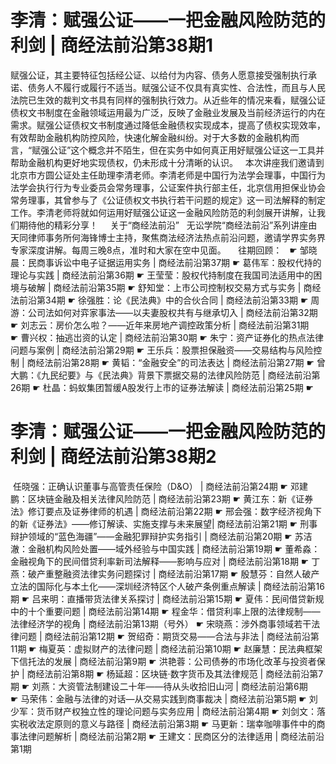 # 李清：赋强公证——一把金融风险防范的利剑 | 商经法前沿第38期1

赋强公证，其主要特征包括经公证、以给付为内容、债务人愿意接受强制执行承诺、债务人不履行或履行不适当。赋强公证不仅具有真实性、合法性，而且与人民法院已生效的裁判文书具有同样的强制执行效力。从近些年的情况来看，赋强公证债权文书制度在金融领域运用最为广泛，反映了金融业发展及当前经济运行的内在需求。赋强公证债权文书制度通过降低金融债权实现成本，提高了债权实现效率，有效帮助金融机构防控风险，快速化解金融纠纷。对于大多数的金融机构而言，“赋强公证”这个概念并不陌生，但在实务中如何真正用好赋强公证这一工具并帮助金融机构更好地实现债权，仍未形成十分清晰的认识。
 
本次讲座我们邀请到北京市方圆公证处主任助理李清老师。李清老师是中国行为法学会理事，中国行为法学会执行行为专业委员会常务理事，公证案件执行部主任，北京信用担保业协会常务理事，其曾参与了《公证债权文书执行若干问题的规定》这一司法解释的制定工作。李清老师将就如何运用好赋强公证这一金融风险防范的利剑展开讲解，让我们期待他的精彩分享！
 
 
关于“商经法前沿”
 
无讼学院“商经法前沿”系列讲座由天同律师事务所何海锋博士主持，聚焦商法经济法热点前沿问题，邀请学界实务界专家深度讲解。每周三晚8点，准时和大家在空中见面。
 
 
往期回顾：
 
☛ 邹晓晨：民商事诉讼中电子证据运用实务 | 商经法前沿第37期
☛ 葛伟军：股权代持的理论与实践 | 商经法前沿第36期
☛ 王莹莹：股权代持制度在我国司法适用中的困境与破解 | 商经法前沿第35期
☛ 舒知堂：上市公司控制权交易方式与实务 | 商经法前沿第34期
☛ 徐强胜：论《民法典》中的合伙合同 | 商经法前沿第33期
☛ 周游：公司法如何对弈家事法——以夫妻股权共有与继承切入 | 商经法前沿第32期
☛ 刘志云：房价怎么啦？——近年来房地产调控政策分析 | 商经法前沿第31期
☛ 曹兴权：抽逃岀资的认定 | 商经法前沿第30期
☛ 朱宁：资产证券化的热点法律问题与案例 | 商经法前沿第29期
☛ 王乐兵：股票担保融资——交易结构与风险控制 | 商经法前沿第28期
☛ 黄韬：“金融安全”的司法表达 | 商经法前沿第27期
☛ 曾大鹏：《九民纪要》与《民法典》背景下票据交易的法律风险防范 | 商经法前沿第26期
☛ 杜晶：蚂蚁集团暂缓A股发行上市的证券法解读 | 商经法前沿第25期
☛

# 李清：赋强公证——一把金融风险防范的利剑 | 商经法前沿第38期2

 任晓强：正确认识董事与高管责任保险（D&O） | 商经法前沿第24期
☛ 邓建鹏：区块链金融及相关法律风险防范 | 商经法前沿第23期
☛ 黄江东：新《证券法》修订要点及证券律师的机遇 | 商经法前沿第22期
☛ 邢会强：数字经济视角下的新《证券法》——修订解读、实施支撑与未来展望| 商经法前沿第21期
☛ 刑事辩护领域的“蓝色海疆”——金融犯罪辩护实务指引 | 商经法前沿第20期
☛ 苏洁澈：金融机构风险处置——域外经验与中国实践 | 商经法前沿第19期
☛ 董希淼：金融视角下的民间借贷利率新司法解释——影响与应对 | 商经法前沿第18期
☛ 丁燕：破产重整融资法律实务问题探讨 | 商经法前沿第17期
☛ 殷慧芬：自然人破产立法的国际化与本土化——深圳经济特区个人破产条例重点解读 | 商经法前沿第16期
☛ 吕来明：直播带货法律关系探讨 | 商经法前沿第15期
☛ 夏伟：民间借贷新规中的十个重要问题 | 商经法前沿第14期
☛ 程金华：借贷利率上限的法律规制——法律经济学的视角 | 商经法前沿第13期（号外）
☛ 宋晓燕：涉外商事领域若干法律问题 | 商经法前沿第12期
☛ 贺绍奇：期货交易——合法与非法 | 商经法前沿第11期
☛ 梅夏英：虚拟财产的法律问题 | 商经法前沿第10期
☛ 赵廉慧：民法典框架下信托法的发展 | 商经法前沿第9期
☛ 洪艳蓉：公司债券的市场化改革与投资者保护 | 商经法前沿第8期
☛ 杨延超：区块链·数字货币及其法律规范 | 商经法前沿第7期
☛ 刘燕：大资管法制建设二十年——待从头收拾旧山河 | 商经法前沿第6期
☛ 马荣伟：金融与法律的对话—从交易实践到商事裁决 | 商经法前沿第5期
☛ 刘少军：货币财产权独立性的理论问题与实务应用 | 商经法前沿第4期
☛ 刘剑文：落实税收法定原则的意义与路径 | 商经法前沿第3期
☛ 马更新：瑞幸咖啡事件中的商事法律问题解析 | 商经法前沿第2期
☛ 王建文：民商区分的法律适用 | 商经法前沿第1期



